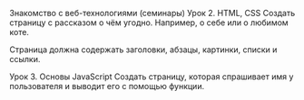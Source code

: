 Знакомство с веб-технологиями (семинары)
Урок 2. HTML, CSS
Создать страницу с рассказом о чём угодно. Например, о себе или о любимом коте.

Страница должна содержать заголовки, абзацы, картинки, списки и ссылки.

Урок 3. Основы JavaScript
Создать страницу, которая спрашивает имя у пользователя и выводит его с помощью функции.